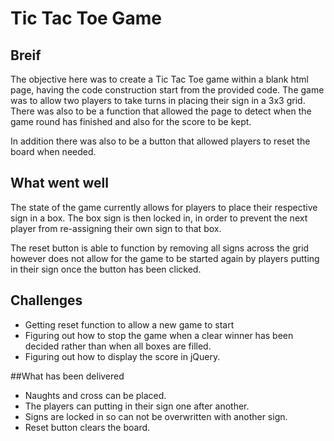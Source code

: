 # Tic Tac Toe Game

## Breif
The objective here was to create a Tic Tac Toe game within a blank html page, having the code construction start from the provided code. The game was to allow two players to take turns in placing their sign in a 3x3 grid. There was also to be a function that allowed the page to detect when the game round has finished and also for the score to be kept.

In addition there was also to be a button that allowed players to reset the board when needed.


## What went well
The state of the game currently allows for players to place their respective sign in a box. The box sign is then locked in, in order to prevent the next player from re-assigning their own sign to that box.

The reset button is able to function by removing all signs across the grid however does not allow for the game to be started again by players putting in their sign once the button has been clicked.

## Challenges
* Getting reset function to allow a new game to start
* Figuring out how to stop the game when a clear winner has been decided rather than when all boxes are filled.
* Figuring out how to display the score in jQuery.


##What has been delivered
* Naughts and cross can be placed.
* The players can putting in their sign one after another.
* Signs are locked in so can not be overwritten with another sign.
* Reset button clears the board.